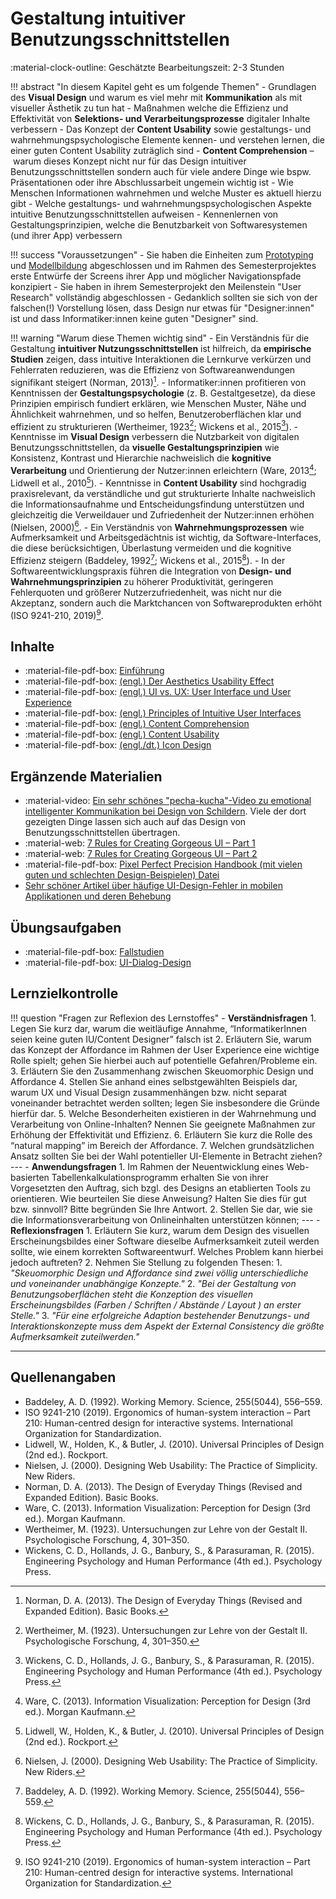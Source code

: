 # Gestaltung intuitiver Benutzungsschnittstellen

:material-clock-outline: Geschätzte Bearbeitungszeit: 2-3 Stunden

!!! abstract "In diesem Kapitel geht es um folgende Themen"
    - Grundlagen des **Visual Design** und warum es viel mehr mit **Kommunikation** als mit visueller Ästhetik zu tun hat
    - Maßnahmen welche die Effizienz und Effektivität von **Selektions- und Verarbeitungsprozesse** digitaler Inhalte verbessern
    - Das Konzept der **Content Usability** sowie gestaltungs- und wahrnehmungspsychologische Elemente kennen- und verstehen lernen, die einer guten Content Usability zuträglich sind
    - **Content Comprehension** – warum dieses Konzept nicht nur für das Design intuitiver Benutzungsschnittstellen sondern auch für viele andere Dinge wie bspw. Präsentationen oder ihre Abschlussarbeit ungemein wichtig ist 
    - Wie Menschen Informationen wahrnehmen und welche Muster es aktuell hierzu gibt
    - Welche gestaltungs- und wahrnehmungspsychologischen Aspekte intuitive Benutzungsschnittstellen aufweisen
    - Kennenlernen von Gestaltungsprinzipien, welche die Benutzbarkeit von Softwaresystemen (und ihrer App) verbessern


!!! success "Voraussetzungen"
    - Sie haben die Einheiten zum [Prototyping](./5_prototyping.md) und [Modellbildung](4_models.md) abgeschlossen und im Rahmen des Semesterprojektes erste Entwürfe der Screens ihrer App und möglicher Navigationspfade konzipiert
    - Sie haben in ihrem Semesterprojekt den Meilenstein "User Research" vollständig abgeschlossen
    - Gedanklich sollten sie sich von der falschen(!) Vorstellung lösen, dass Design nur etwas für "Designer:innen" ist und dass Informatiker:innen keine guten "Designer" sind. 

!!! warning "Warum diese Themen wichtig sind"
    - Ein Verständnis für die Gestaltung **intuitiver Nutzungsschnittstellen** ist hilfreich, da **empirische Studien** zeigen, dass intuitive Interaktionen die Lernkurve verkürzen und Fehlerraten reduzieren, was die Effizienz von Softwareanwendungen signifikant steigert (Norman, 2013)[^5].
    - Informatiker:innen profitieren von Kenntnissen der **Gestaltungspsychologie** (z. B. Gestaltgesetze), da diese Prinzipien empirisch fundiert erklären, wie Menschen Muster, Nähe und Ähnlichkeit wahrnehmen, und so helfen, Benutzeroberflächen klar und effizient zu strukturieren (Wertheimer, 1923[^7]; Wickens et al., 2015[^8]).
    - Kenntnisse im **Visual Design** verbessern die Nutzbarkeit von digitalen Benutzungsschnittstellen, da **visuelle Gestaltungsprinzipien** wie Konsistenz, Kontrast und Hierarchie nachweislich die **kognitive Verarbeitung** und Orientierung der Nutzer:innen erleichtern (Ware, 2013[^6]; Lidwell et al., 2010[^3]).
    - Kenntnisse in **Content Usability** sind hochgradig praxisrelevant, da verständliche und gut strukturierte Inhalte nachweislich die Informationsaufnahme und Entscheidungsfindung unterstützen und gleichzeitig die Verweildauer und Zufriedenheit der Nutzer:innen erhöhen (Nielsen, 2000)[^4].
    - Ein Verständnis von **Wahrnehmungsprozessen** wie Aufmerksamkeit und Arbeitsgedächtnis ist wichtig, da Software-Interfaces, die diese berücksichtigen, Überlastung vermeiden und die kognitive Effizienz steigern (Baddeley, 1992[^1]; Wickens et al., 2015[^8]).
    - In der Softwareentwicklungspraxis führen die Integration von **Design- und Wahrnehmungsprinzipien** zu höherer Produktivität, geringeren Fehlerquoten und größerer Nutzerzufriedenheit, was nicht nur die Akzeptanz, sondern auch die Marktchancen von Softwareprodukten erhöht (ISO 9241-210, 2019)[^2].
<!--
        !!! refs "Quellenverzeichnis"
            1. Baddeley, A. D. (1992). Working Memory. Science, 255(5044), 556–559.
            2. ISO 9241-210 (2019). Ergonomics of human-system interaction – Part 210: Human-centred design for interactive systems. International Organization for Standardization.
            3. Lidwell, W., Holden, K., & Butler, J. (2010). Universal Principles of Design (2nd ed.). Rockport.
            4. Nielsen, J. (2000). Designing Web Usability: The Practice of Simplicity. New Riders.
            5. Norman, D. A. (2013). The Design of Everyday Things (Revised and Expanded Edition). Basic Books.
            6. Ware, C. (2013). Information Visualization: Perception for Design (3rd ed.). Morgan Kaufmann.
            7. Wertheimer, M. (1923). Untersuchungen zur Lehre von der Gestalt II. Psychologische Forschung, 4, 301–350.
            8. Wickens, C. D., Hollands, J. G., Banbury, S., & Parasuraman, R. (2015). Engineering Psychology and Human Performance (4th ed.). Psychology Press.
-->
    
[^1]: Baddeley, A. D. (1992). Working Memory. Science, 255(5044), 556–559.
[^2]: ISO 9241-210 (2019). Ergonomics of human-system interaction – Part 210: Human-centred design for interactive systems. International Organization for Standardization.
[^3]: Lidwell, W., Holden, K., & Butler, J. (2010). Universal Principles of Design (2nd ed.). Rockport.
[^4]: Nielsen, J. (2000). Designing Web Usability: The Practice of Simplicity. New Riders.
[^5]: Norman, D. A. (2013). The Design of Everyday Things (Revised and Expanded Edition). Basic Books.
[^6]: Ware, C. (2013). Information Visualization: Perception for Design (3rd ed.). Morgan Kaufmann.
[^7]: Wertheimer, M. (1923). Untersuchungen zur Lehre von der Gestalt II. Psychologische Forschung, 4, 301–350.
[^8]: Wickens, C. D., Hollands, J. G., Banbury, S., & Parasuraman, R. (2015). Engineering Psychology and Human Performance (4th ed.). Psychology Press.


## Inhalte

- :material-file-pdf-box: [Einführung](https://code.fbi.h-da.de/zander/hci/material/-/raw/main/6_visual_design/01_intro.pdf?ref_type=heads&inline=true)
- :material-file-pdf-box: [(engl.) Der Aesthetics Usability Effect](https://code.fbi.h-da.de/zander/hci/material/-/raw/main/6_visual_design/02_aesthetics_effect.pdf?ref_type=heads&inline=true)
- :material-file-pdf-box: [(engl.) UI vs. UX: User Interface und User Experience](https://code.fbi.h-da.de/zander/hci/material/-/raw/main/6_visual_design/03_ui_ux.pdf?ref_type=heads&inline=true)
- :material-file-pdf-box: [(engl.) Principles of Intuitive User Interfaces](https://code.fbi.h-da.de/zander/hci/material/-/raw/main/6_visual_design/04_intuitive_uis.pdf?ref_type=heads&inline=true)
- :material-file-pdf-box: [(engl.) Content Comprehension](https://code.fbi.h-da.de/zander/hci/material/-/raw/main/6_visual_design/05_comprehension.pdf?ref_type=heads&inline=true)
- :material-file-pdf-box: [(engl.) Content Usability](https://code.fbi.h-da.de/zander/hci/material/-/raw/main/6_visual_design/06_usability.pdf?ref_type=heads&inline=true)
- :material-file-pdf-box: [(engl./dt.) Icon Design](https://code.fbi.h-da.de/zander/hci/material/-/raw/main/6_visual_design/08_icons.pdf?ref_type=heads&inline=true)

## Ergänzende Materialien

- :material-video: [Ein sehr schönes "pecha-kucha"-Video zu emotional intelligenter Kommunikation bei Design von Schildern](https://youtu.be/x7HMR0t7Qfw?si=CGMkZHsSPdgZRvMy). Viele der dort gezeigten Dinge lassen sich auch auf das Design von Benutzungsschnittstellen übertragen.
- :material-web: [7 Rules for Creating Gorgeous UI – Part 1](https://www.learnui.design/blog/7-rules-for-creating-gorgeous-ui-part-1.html)
- :material-web: [7 Rules for Creating Gorgeous UI – Part 2](https://www.learnui.design/blog/7-rules-for-creating-gorgeous-ui-part-2.html)
- :material-file-pdf-box: [Pixel Perfect Precision Handbook (mit vielen guten und schlechten Design-Beispielen) Datei ](https://lernen.h-da.de/mod/resource/view.php?id=236893)
- [Sehr schöner Artikel über häufige UI-Design-Fehler in mobilen Applikationen und deren Behebung](https://lernen.h-da.de/mod/url/view.php?id=775441)

## Übungsaufgaben

- :material-file-pdf-box: [Fallstudien](https://code.fbi.h-da.de/zander/hci/material/-/raw/main/6_visual_design/07_case_studies.pdf?ref_type=heads&inline=true)
- :material-file-pdf-box: [UI-Dialog-Design](https://code.fbi.h-da.de/zander/hci/material/-/raw/main/6_visual_design/09_task.pdf?ref_type=heads&inline=true)

## Lernzielkontrolle

!!! question "Fragen zur Reflexion des Lernstoffes"
    - **Verständnisfragen**
        1. Legen Sie kurz dar, warum die weitläufige Annahme, “InformatikerInnen seien keine guten IU/Content Designer” falsch ist
        2. Erläutern Sie, warum das Konzept der Affordance im Rahmen der User Experience eine wichtige Rolle spielt; gehen Sie hierbei auch auf potentielle Gefahren/Probleme ein.
        3. Erläutern Sie den Zusammenhang zwischen Skeuomorphic Design und Affordance 
        4. Stellen Sie anhand eines selbstgewählten Beispiels dar, warum UX und Visual Design zusammenhängen bzw. nicht separat voneinander betrachtet werden sollten; legen Sie insbesondere die Gründe hierfür dar.
        5. Welche Besonderheiten existieren in der Wahrnehmung und Verarbeitung von Online-Inhalten? Nennen Sie geeignete Maßnahmen zur Erhöhung der Effektivität und Effizienz.
        6. Erläutern Sie kurz die Rolle des “natural mapping” im Bereich der Affordance.
        7. Welchen grundsätzlichen Ansatz sollten Sie bei der Wahl potentieller UI-Elemente in Betracht ziehen? <!-- a) Auswahl der Elemente anhand dessen, was sie kommunizieren und was ihr Beitrag zur Zielerfüllung ist; b) hinterfragen, was ist das zugrunde liegende Kommunikations- / Entscheidungsmodell -->
    ---
    - **Anwendungsfragen**
        1. Im Rahmen der Neuentwicklung eines Web-basierten Tabellenkalkulationsprogramm erhalten Sie von ihrer Vorgesetzten den Auftrag, sich bzgl. des Designs an etablierten Tools zu orientieren. Wie beurteilen Sie diese Anweisung? Halten Sie dies für gut bzw. sinnvoll? Bitte begründen Sie Ihre Antwort.
        2. Stellen Sie dar, wie sie die Informationsverarbeitung von Onlineinhalten unterstützen können; 
    ---
    - **Reflexionsfragen**
        1. Erläutern Sie kurz, warum dem Design des visuellen Erscheinungsbildes einer Software dieselbe Aufmerksamkeit zuteil werden sollte, wie einem korrekten Softwareentwurf. Welches Problem kann hierbei jedoch auftreten? <!-- a) Visual Design beeinflusst die individuelle Wahrnehmung der Qualität eines Produktes b) Schlechtes Design führt zu einer subjektiv geringeren Beurteilung der Produktqualität c) Users are more tolerated towards minor usability flaws (see Aesthetics Usability Effect) -->
        2. Nehmen Sie Stellung zu folgenden Thesen: 
            1. _"Skeuomorphic Design und Affordance sind zwei völlig unterschiedliche und voneinander unabhängige Konzepte."_
            2. _"Bei der Gestaltung von Benutzungsoberflächen steht die Konzeption des visuellen Erscheinungsbildes (Farben / Schriften / Abstände / Layout ) an erster Stelle."_
            3. _"Für eine erfolgreiche Adaption bestehender Benutzungs- und Interaktionskonzepte muss dem Aspekt der External Consistency die größte Aufmerksamkeit zuteilwerden."_



---

## Quellenangaben

- Baddeley, A. D. (1992). Working Memory. Science, 255(5044), 556–559.
- ISO 9241-210 (2019). Ergonomics of human-system interaction – Part 210: Human-centred design for interactive systems. International Organization for Standardization.
- Lidwell, W., Holden, K., & Butler, J. (2010). Universal Principles of Design (2nd ed.). Rockport.
- Nielsen, J. (2000). Designing Web Usability: The Practice of Simplicity. New Riders.
- Norman, D. A. (2013). The Design of Everyday Things (Revised and Expanded Edition). Basic Books.
- Ware, C. (2013). Information Visualization: Perception for Design (3rd ed.). Morgan Kaufmann.
- Wertheimer, M. (1923). Untersuchungen zur Lehre von der Gestalt II. Psychologische Forschung, 4, 301–350.
- Wickens, C. D., Hollands, J. G., Banbury, S., & Parasuraman, R. (2015). Engineering Psychology and Human Performance (4th ed.). Psychology Press.

<!--
Prompt:
Bitte erstelle mit eine Auflistung mit je einem Satz pro Punkt, warum es für Informatikstudierende wichtig ist, Kenntnisse zu Visual Design, den Grundlagen von intuitiven Nutzungsschnittstellen bzw. User Interaces, Content Usability usw. zu haben. Gehe hierbei bitte auch auf die Relevanz von gestaltungs- und wahrnehmungspsychologischen Aspekten ein. Benutze für die Formulierung einen wissenschaftlichen, faktenstarken Stil und gebe auch vollständige Quellen an. Berücksichtige bitte auch einen hohen Praxisbezug.
-->

<!--
Prompt:
Bitte erstelle mir ein paar Fragen zur Lernzielkontrolle für Informatikstudierende im Bachelor 4. Semester zum Thema Prototyping im Kontext von User-centered Design. Gehe bitte auch auf das Paper Prototyping und User Tests ein.
-->